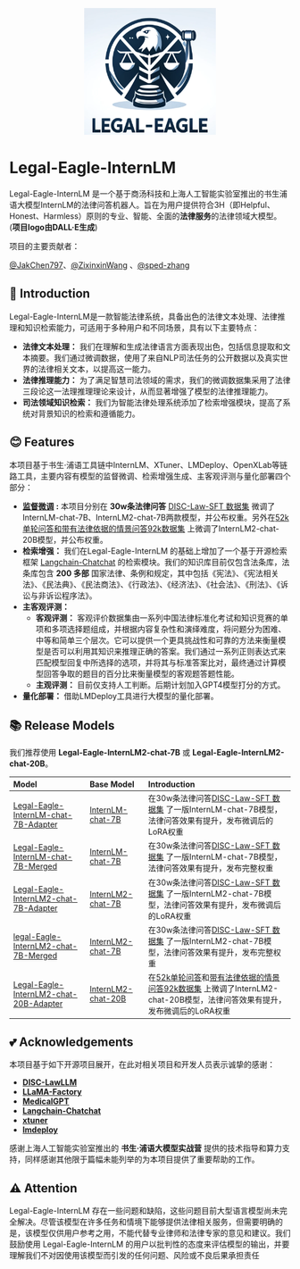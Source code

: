 <div align="center">
  
![Image](./img/logo.png)

</div><div align="left">
<h1>Legal-Eagle-InternLM</h1>
</div>

Legal-Eagle-InternLM 是一个基于商汤科技和上海人工智能实验室推出的书生浦语大模型InternLM的法律问答机器人。旨在为用户提供符合3H（即Helpful、Honest、Harmless）原则的专业、智能、全面的**法律服务**的法律领域大模型。(**项目logo由DALL·E生成**)

项目的主要贡献者：

[@JakChen797](https://github.com/JakChen797)、[@ZixinxinWang](https://github.com/ZixinxinWang) 、[@sped-zhang](https://github.com/sped-zhang)

## 📖 Introduction

<p></p>

Legal-Eagle-InternLM是一款智能法律系统，具备出色的法律文本处理、法律推理和知识检索能力，可适用于多种用户和不同场景，具有以下主要特点：

* **法律文本处理：** 我们在理解和生成法律语言方面表现出色，包括信息提取和文本摘要。我们通过微调数据，使用了来自NLP司法任务的公开数据以及真实世界的法律相关文本，以提高这一能力。
* **法律推理能力：** 为了满足智慧司法领域的需求，我们的微调数据集采用了法律三段论这一法理推理理论来设计，从而显著增强了模型的法律推理能力。
* **司法领域知识检索：** 我们为智能法律处理系统添加了检索增强模块，提高了系统对背景知识的检索和遵循能力。

## 😊 Features

本项目基于书生·浦语工具链中InternLM、XTuner、LMDeploy、OpenXLab等链路工具，主要内容有模型的监督微调、检索增强生成、主客观评测与量化部署四个部分：
- [**监督微调**](https://github.com/ZixinxinWang/Legal-Eagle-InternLM/blob/main/supervised_fine_tuning/readme.md) **:** 本项目分别在 **30w条法律问答** [DISC-Law-SFT 数据集](https://huggingface.co/datasets/ShengbinYue/DISC-Law-SFT) 微调了InternLM-chat-7B、InternLM2-chat-7B两款模型，并公布权重。另外在[52k单轮问答和带有法律依据的情景问答92k数据集](https://github.com/LiuHC0428/LAW-GPT) 上微调了InternLM2-chat-20B模型，并公布权重。
- **检索增强：** 我们在Legal-Eagle-InternLM 的基础上增加了一个基于开源检索框架 [Langchain-Chatchat](https://github.com/chatchat-space/Langchain-Chatchat) 的检索模块。我们的知识库目前仅包含法条库，法条库包含 **200 多部** 国家法律、条例和规定，其中包括《宪法》、《宪法相关法》、《民法典》、《民法商法》、《行政法》、《经济法》、《社会法》、《刑法》、《诉讼与非诉讼程序法》。
- **主客观评测：** 
  - **客观评测：** 客观评价数据集由一系列中国法律标准化考试和知识竞赛的单项和多项选择题组成，并根据内容复杂性和演绎难度，将问题分为困难、中等和简单三个层次。它可以提供一个更具挑战性和可靠的方法来衡量模型是否可以利用其知识来推理正确的答案。我们通过一系列正则表达式来匹配模型回复中所选择的选项，并将其与标准答案比对，最终通过计算模型回答争取的题目的百分比来衡量模型的客观题答题性能。
  - **主观评测：** 目前仅支持人工判断。后期计划加入GPT4模型打分的方式。
- **量化部署：** 借助LMDeploy工具进行大模型的量化部署。
  
## 📚 Release Models

我们推荐使用 **Legal-Eagle-InternLM2-chat-7B** 或 **Legal-Eagle-InternLM2-chat-20B**。

| Model                                                                                                       | Base Model                                                                                                     | Introduction                                                                                                                                                                 | 
|:------------------------------------------------------------------------------------------------------------|:---------------------------------------------------------------------------------------------------------------|:-----------------------------------------------------------------------------------------------------------------------------------------------------------------------------|
| [Legal-Eagle-InternLM-chat-7B-Adapter](https://www.modelscope.cn/models/wangzixinxinxin/Legal-Eagle-InternLM-chat-7B-Adapter/summary)     | [InternLM-chat-7B](https://www.modelscope.cn/models/Shanghai_AI_Laboratory/internlm-chat-7b/summary)                              | 在30w条法律问答[DISC-Law-SFT 数据集](https://huggingface.co/datasets/ShengbinYue/DISC-Law-SFT) 了一版InternLM-chat-7B模型，法律问答效果有提升，发布微调后的LoRA权重                                 |
| [Legal-Eagle-InternLM-chat-7B-Merged](https://www.modelscope.cn/models/wangzixinxinxin/Legal-Eagle-InternLM-chat-7B-Merged/files)     | [InternLM-chat-7B](https://www.modelscope.cn/models/Shanghai_AI_Laboratory/internlm-chat-7b/summary)                              | 在30w条法律问答[DISC-Law-SFT 数据集](https://huggingface.co/datasets/ShengbinYue/DISC-Law-SFT) 了一版InternLM-chat-7B模型，法律问答效果有提升，发布完整权重                                |
| [Legal-Eagle-InternLM2-chat-7B-Adapter](https://www.modelscope.cn/models/wangzixinxinxin/Legal-Eagle-InternLM2-chat-7B-Adapter)     | [InternLM2-chat-7B](https://modelscope.cn/models/Shanghai_AI_Laboratory/internlm2-chat-7b)                              | 在30w条法律问答[DISC-Law-SFT 数据集](https://huggingface.co/datasets/ShengbinYue/DISC-Law-SFT) 了一版InternLM2-chat-7B模型，法律问答效果有提升，发布微调后的LoRA权重                                |
| [legal-Eagle-InternLM2-chat-7B-Merged](https://www.modelscope.cn/models/wangzixinxinxin/Legal-Eagle-InternLM2-chat-7B-Merged/files)     | [InternLM2-chat-7B](https://modelscope.cn/models/Shanghai_AI_Laboratory/internlm2-chat-7b)                              | 在30w条法律问答[DISC-Law-SFT 数据集](https://huggingface.co/datasets/ShengbinYue/DISC-Law-SFT) 了一版InternLM2-chat-7B模型，法律问答效果有提升，发布完整权重                                  |
| [Legal-Eagle-InternLM2-chat-20B-Adapter](https://www.modelscope.cn/models/wangzixinxinxin/Legal-Eagle-InternLM2-chat-20B-Adapter)     | [InternLM2-chat-20B](https://www.modelscope.cn/models/Shanghai_AI_Laboratory/internlm2-chat-20b)                              | 在[52k单轮问答](https://github.com/LiuHC0428/LAW-GPT)和[带有法律依据的情景问答92k数据集](https://github.com/LiuHC0428/LAW-GPT) 上微调了InternLM2-chat-20B模型，法律问答效果有提升，发布微调后的LoRA权重 |

## 💕 Acknowledgements 

本项目基于如下开源项目展开，在此对相关项目和开发人员表示诚挚的感谢：

- [**DISC-LawLLM**](https://github.com/FudanDISC/DISC-LawLLM)
- [**LLaMA-Factory**](https://github.com/hiyouga/LLaMA-Factory)
- [**MedicalGPT**](https://github.com/shibing624/MedicalGPT)
- [**Langchain-Chatchat**](https://github.com/chatchat-space/Langchain-Chatchat)
- [**xtuner**](https://github.com/InternLM/xtuner)
- [**lmdeploy**](https://github.com/InternLM/lmdeploy)

感谢上海人工智能实验室推出的 **书生·浦语大模型实战营** 提供的技术指导和算力支持，同样感谢其他限于篇幅未能列举的为本项目提供了重要帮助的工作。

## ⚠️ Attention

Legal-Eagle-InternLM 存在一些问题和缺陷，这些问题目前大型语言模型尚未完全解决。尽管该模型在许多任务和情境下能够提供法律相关服务，但需要明确的是，该模型仅供用户参考之用，不能代替专业律师和法律专家的意见和建议。我们鼓励使用 Legal-Eagle-InternLM 的用户以批判性的态度来评估模型的输出，并要理解我们不对因使用该模型而引发的任何问题、风险或不良后果承担责任
